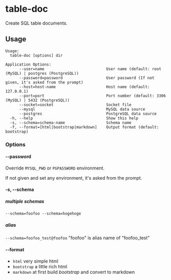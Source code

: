 # table-doc

Create SQL table documents.

## Usage
```
Usage:
  table-doc [options] dir

Application Options:
      --user=name                           User name (default: root (MySQL) | postgres (PostgreSQL))
      --password=password                   User password (If not given, it's asked from the prompt)
      --host=host-name                      Host name (default: 127.0.0.1)
      --port=port                           Port number (default: 3306 (MySQL) | 5432 (PostgreSQL))
      --socket=socket                       Socket file
      --mysql                               MySQL data source
      --postgres                            PostgreSQL data source
  -h, --help                                Show this help
  -s, --schema=schema-name                  Schema name
  -f, --format=[html|bootstrap|markdown]    Output format (default: bootstrap)
```

### Options

#### --password

Override `MYSQL_PWD` or `PGPASSWORD` environment.

If not given and set any environment, it's asked from the prompt.

#### -s, --schema

##### multiple schemas

`--schema=foofoo --schema=hogehoge`

##### alias

`--schema=foofoo_test@foofoo` "foofoo" is alias name of "foofoo_test"

#### --format

* `html` very simple html
* `bootstrap` a little rich html
* `markdown` at first build _bootstrap_ and convert to markdown
